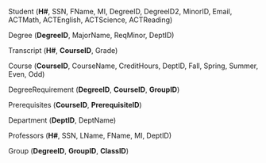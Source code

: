 Student (**H#**, SSN, FName, MI, DegreeID, DegreeID2, MinorID, Email, ACTMath, ACTEnglish, ACTScience, ACTReading)

Degree (**DegreeID**, MajorName, ReqMinor, DeptID)

Transcript (**H#**, **CourseID**, Grade)

Course (**CourseID**, CourseName, CreditHours, DeptID, Fall, Spring, Summer, Even, Odd)

DegreeRequirement (**DegreeID**, **CourseID**, **GroupID**)

Prerequisites (**CourseID**, **PrerequisiteID**)

Department (**DeptID**, DeptName)

Professors (**H#**, SSN, LName, FName, MI, DeptID)

Group  (**DegreeID**, **GroupID**, **ClassID**)

